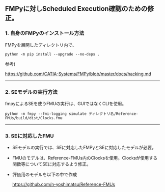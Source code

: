 ## FMPyに対しScheduled Execution確認のための修正。

### 1. 自身のFMPyのインストール方法
FMPyを展開したディレクトリ内で、

```
python -m pip install --upgrade --no-deps .
```

参考)

https://github.com/CATIA-Systems/FMPy/blob/master/docs/hacking.md

***
### 2. SEモデルの実行方法

fmpyによるSEを使うFMUの実行は、GUIではなくCLIを使用。
```
python -m fmpy --fmi-logging simulate ディレクトリ名/Reference-FMUs/build/dist/Clocks.fmu
```
***
### 3. SEに対応したFMU
- SEモデルの実行では、SEに対応したFMPyとSEに対応したモデルが必要。
- FMUのモデルは、Reference-FMUs内のClocksを使用。Clocksが使用する関数等についてSEに対応するよう修正。
- 評価用のモデルを以下の中で作成

  https://github.com/n-yoshimatsu/Reference-FMUs
